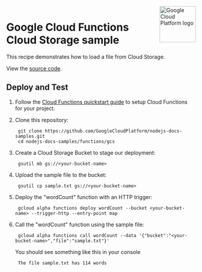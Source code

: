 <img src="https://avatars2.githubusercontent.com/u/2810941?v=3&s=96" alt="Google Cloud Platform logo" title="Google Cloud Platform" align="right" height="96" width="96"/>

# Google Cloud Functions Cloud Storage sample

This recipe demonstrates how to load a file from Cloud Storage.

View the [source code][code].

[code]: index.js

## Deploy and Test

1. Follow the [Cloud Functions quickstart guide](https://cloud.google.com/functions/quickstart) to setup Cloud Functions for your project.

1. Clone this repository:

        git clone https://github.com/GoogleCloudPlatform/nodejs-docs-samples.git
        cd nodejs-docs-samples/functions/gcs

1. Create a Cloud Storage Bucket to stage our deployment:

        gsutil mb gs://<your-bucket-name>

1. Upload the sample file to the bucket:

        gsutil cp sample.txt gs://<your-bucket-name>

1. Deploy the "wordCount" function with an HTTP trigger:

        gcloud alpha functions deploy wordCount --bucket <your-bucket-name> --trigger-http --entry-point map

1. Call the "wordCount" function using the sample file:

        gcloud alpha functions call wordCount --data '{"bucket":"<your-bucket-name>","file":"sample.txt"}'

    You should see something like this in your console

        The file sample.txt has 114 words
